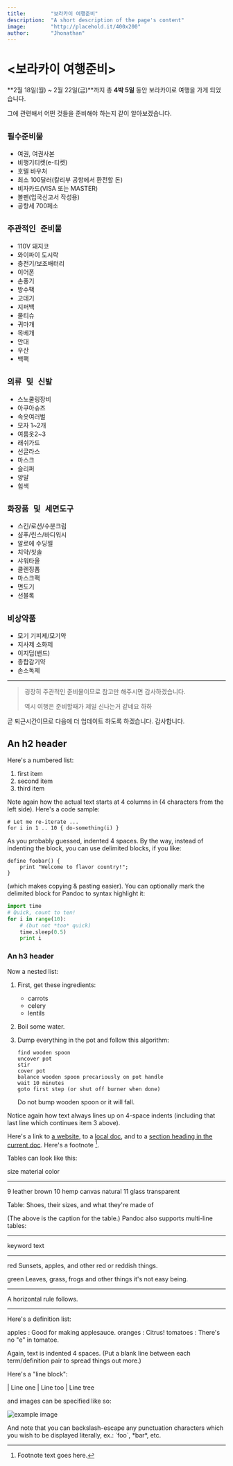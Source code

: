 ```yaml
---
title:        "보라카이 여행준비"
description:  "A short description of the page's content"
image:        "http://placehold.it/400x200"
author:       "Jhonathan"
---
```


# <보라카이 여행준비>


**2월 18일(월) ~ 2월 22일(금)**까지 총 **4박 5일** 동안 보라카이로 여행을 가게 되었습니다.

그에 관련해서 어떤 것들을 준비해야 하는지 같이 알아보겠습니다.

`필수준비물`
---
  * 여권, 여권사본
  * 비행기티켓(e-티켓)
  * 호텔 바우처
  * 최소 100달러(칼리부 공항에서 환전할 돈)
  * 비자카드(VISA 또는 MASTER)
  * 볼펜(입국신고서 작성용)
  * 공항세 700페소

`주관적인 준비물`
---
  * 110V 돼지코
  * 와이파이 도시락
  * 충전기/보조배터리
  * 이어폰
  * 손풍기
  * 방수팩
  * 고데기
  * 지퍼백
  * 물티슈
  * 귀마개
  * 목베개
  * 안대
  * 우산
  * 백팩

`의류 및 신발`
---
  * 스노쿨링장비
  * 아쿠아슈즈
  * 속옷여러벌
  * 모자 1~2개
  * 여름옷2~3
  * 래쉬가드
  * 선글라스
  * 마스크
  * 슬리퍼
  * 양말
  * 힙색

`화장품 및 세면도구`
---
  * 스킨/로션/수분크림
  * 샴푸/린스/바디워시
  * 알로에 수딩젤
  * 치약/칫솔
  * 샤워타올
  * 클렌징폼
  * 마스크팩
  * 면도기
  * 선블록

`비상약품`
---
  * 모기 기피제/모기약
  * 지사제 소화제
  * 이지덤(밴드)
  * 종합감기약
  * 손소독제
---
> 굉장히 주관적인 준비물이므로
> 참고만 해주시면 감사하겠습니다.
>
> 역시 여행은 준비할때가 제일
> 신나는거 같네요 하하

곧 퇴근시간이므로 다음에 더 업데이트 하도록 하겠습니다. 감사합니다.



An h2 header
------------

Here's a numbered list:

 1. first item
 2. second item
 3. third item

Note again how the actual text starts at 4 columns in (4 characters
from the left side). Here's a code sample:

    # Let me re-iterate ...
    for i in 1 .. 10 { do-something(i) }

As you probably guessed, indented 4 spaces. By the way, instead of
indenting the block, you can use delimited blocks, if you like:

~~~
define foobar() {
    print "Welcome to flavor country!";
}
~~~

(which makes copying & pasting easier). You can optionally mark the
delimited block for Pandoc to syntax highlight it:

~~~python
import time
# Quick, count to ten!
for i in range(10):
    # (but not *too* quick)
    time.sleep(0.5)
    print i
~~~



### An h3 header ###

Now a nested list:

 1. First, get these ingredients:

      * carrots
      * celery
      * lentils

 2. Boil some water.

 3. Dump everything in the pot and follow
    this algorithm:

        find wooden spoon
        uncover pot
        stir
        cover pot
        balance wooden spoon precariously on pot handle
        wait 10 minutes
        goto first step (or shut off burner when done)

    Do not bump wooden spoon or it will fall.

Notice again how text always lines up on 4-space indents (including
that last line which continues item 3 above).

Here's a link to [a website](http://foo.bar), to a [local
doc](local-doc.html), and to a [section heading in the current
doc](#an-h2-header). Here's a footnote [^1].

[^1]: Footnote text goes here.

Tables can look like this:

size  material      color
----  ------------  ------------
9     leather       brown
10    hemp canvas   natural
11    glass         transparent

Table: Shoes, their sizes, and what they're made of

(The above is the caption for the table.) Pandoc also supports
multi-line tables:

--------  -----------------------
keyword   text
--------  -----------------------
red       Sunsets, apples, and
          other red or reddish
          things.

green     Leaves, grass, frogs
          and other things it's
          not easy being.
--------  -----------------------

A horizontal rule follows.

***

Here's a definition list:

apples
  : Good for making applesauce.
oranges
  : Citrus!
tomatoes
  : There's no "e" in tomatoe.

Again, text is indented 4 spaces. (Put a blank line between each
term/definition pair to spread things out more.)

Here's a "line block":

| Line one
|   Line too
| Line tree

and images can be specified like so:

![example image](http://placehold.it/800x250 "An exemplary image")


And note that you can backslash-escape any punctuation characters
which you wish to be displayed literally, ex.: \`foo\`, \*bar\*, etc.
